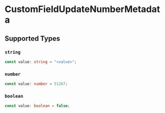 # CustomFieldUpdateNumberMetadata


## Supported Types

### `string`

```typescript
const value: string = "<value>";
```

### `number`

```typescript
const value: number = 51267;
```

### `boolean`

```typescript
const value: boolean = false;
```

